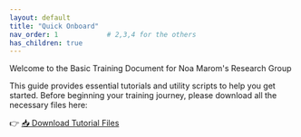 ```yaml
---
layout: default
title: "Quick Onboard"
nav_order: 1            # 2,3,4 for the others
has_children: true
---
```


Welcome to the Basic Training Document for Noa Marom's Research Group

This guide provides essential tutorials and utility scripts to help you get started.
Before beginning your training journey, please download all the necessary files here:

👉 <a href="Tutorials_files.zip" download>📥 Download Tutorial Files</a>






